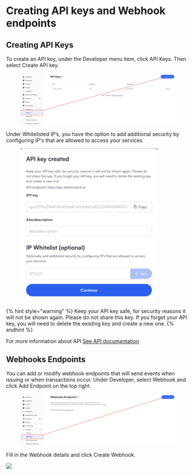 # Creating API keys and Webhook endpoints

## Creating API Keys <a href="#h_4fdcc1a10e" id="h_4fdcc1a10e"></a>

To create an API key, under the Developer menu item, click API Keys. Then select Create API key.

<figure><img src="../.gitbook/assets/Screenshot 2024-12-23 at 16.48.04.png" alt=""><figcaption></figcaption></figure>

Under Whitelisted IP’s, you have the option to add additional security by configuring IP's that are allowed to access your services

<div align="left"><figure><img src="../.gitbook/assets/Screenshot 2024-11-26 at 16.30.36.png" alt="" width="375"><figcaption></figcaption></figure></div>

{% hint style="warning" %}
Keep your API key safe, for security reasons it will not be shown again. Please do not share this key. If you forget your API key, you will need to delete the existing key and create a new one.
{% endhint %}

For more information about API [See API documentation](../developer-documentation/truvera-api/)

## Webhooks Endpoints <a href="#h_fae99467a4" id="h_fae99467a4"></a>

You can add or modify webhook endpoints that will send events when issuing or when transactions occur. Under Developer, select Webhook and click Add Endpoint on the top right.

<figure><img src="../.gitbook/assets/Screenshot 2024-12-23 at 16.49.29.png" alt=""><figcaption></figcaption></figure>

Fill in the Webhook details and click Create Webhook.

[![](https://downloads.intercomcdn.com/i/o/797831076/f27e685f76d0e00a209759cd/6356fc0a5432fa812b8eaea6_2-Webhook+details.png)](https://downloads.intercomcdn.com/i/o/797831076/f27e685f76d0e00a209759cd/6356fc0a5432fa812b8eaea6_2-Webhook+details.png)
